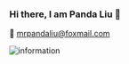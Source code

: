 ### Hi there, I am Panda Liu 👋

📧 mrpandaliu@foxmail.com


![information](https://github-readme-stats.vercel.app/api?username=MrpandaLiu&show_icons=true&theme=radical)
